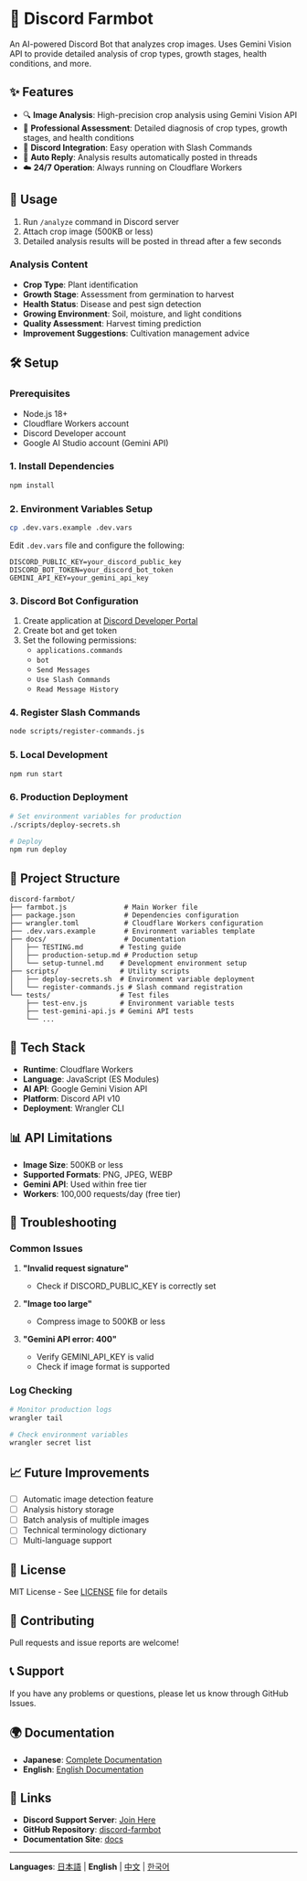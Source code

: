 # 🌱 Discord Farmbot

An AI-powered Discord Bot that analyzes crop images. Uses Gemini Vision API to provide detailed analysis of crop types, growth stages, health conditions, and more.

## ✨ Features

- 🔍 **Image Analysis**: High-precision crop analysis using Gemini Vision API
- 🌾 **Professional Assessment**: Detailed diagnosis of crop types, growth stages, and health conditions
- 💬 **Discord Integration**: Easy operation with Slash Commands
- 🔄 **Auto Reply**: Analysis results automatically posted in threads
- ☁️ **24/7 Operation**: Always running on Cloudflare Workers

## 🚀 Usage

1. Run `/analyze` command in Discord server
2. Attach crop image (500KB or less)
3. Detailed analysis results will be posted in thread after a few seconds

### Analysis Content

- **Crop Type**: Plant identification
- **Growth Stage**: Assessment from germination to harvest
- **Health Status**: Disease and pest sign detection
- **Growing Environment**: Soil, moisture, and light conditions
- **Quality Assessment**: Harvest timing prediction
- **Improvement Suggestions**: Cultivation management advice

## 🛠️ Setup

### Prerequisites

- Node.js 18+
- Cloudflare Workers account
- Discord Developer account
- Google AI Studio account (Gemini API)

### 1. Install Dependencies

```bash
npm install
```

### 2. Environment Variables Setup

```bash
cp .dev.vars.example .dev.vars
```

Edit `.dev.vars` file and configure the following:

```env
DISCORD_PUBLIC_KEY=your_discord_public_key
DISCORD_BOT_TOKEN=your_discord_bot_token
GEMINI_API_KEY=your_gemini_api_key
```

### 3. Discord Bot Configuration

1. Create application at [Discord Developer Portal](https://discord.com/developers/applications)
2. Create bot and get token
3. Set the following permissions:
   - `applications.commands`
   - `bot`
   - `Send Messages`
   - `Use Slash Commands`
   - `Read Message History`

### 4. Register Slash Commands

```bash
node scripts/register-commands.js
```

### 5. Local Development

```bash
npm run start
```

### 6. Production Deployment

```bash
# Set environment variables for production
./scripts/deploy-secrets.sh

# Deploy
npm run deploy
```

## 📁 Project Structure

```
discord-farmbot/
├── farmbot.js              # Main Worker file
├── package.json            # Dependencies configuration
├── wrangler.toml           # Cloudflare Workers configuration
├── .dev.vars.example       # Environment variables template
├── docs/                   # Documentation
│   ├── TESTING.md         # Testing guide
│   ├── production-setup.md # Production setup
│   └── setup-tunnel.md    # Development environment setup
├── scripts/               # Utility scripts
│   ├── deploy-secrets.sh  # Environment variable deployment
│   └── register-commands.js # Slash command registration
└── tests/                 # Test files
    ├── test-env.js        # Environment variable tests
    ├── test-gemini-api.js # Gemini API tests
    └── ...
```

## 🔧 Tech Stack

- **Runtime**: Cloudflare Workers
- **Language**: JavaScript (ES Modules)
- **AI API**: Google Gemini Vision API
- **Platform**: Discord API v10
- **Deployment**: Wrangler CLI

## 📊 API Limitations

- **Image Size**: 500KB or less
- **Supported Formats**: PNG, JPEG, WEBP
- **Gemini API**: Used within free tier
- **Workers**: 100,000 requests/day (free tier)

## 🐛 Troubleshooting

### Common Issues

1. **"Invalid request signature"**
   - Check if DISCORD_PUBLIC_KEY is correctly set

2. **"Image too large"**
   - Compress image to 500KB or less

3. **"Gemini API error: 400"**
   - Verify GEMINI_API_KEY is valid
   - Check if image format is supported

### Log Checking

```bash
# Monitor production logs
wrangler tail

# Check environment variables
wrangler secret list
```

## 📈 Future Improvements

- [ ] Automatic image detection feature
- [ ] Analysis history storage
- [ ] Batch analysis of multiple images
- [ ] Technical terminology dictionary
- [ ] Multi-language support

## 📄 License

MIT License - See [LICENSE](LICENSE) file for details

## 🤝 Contributing

Pull requests and issue reports are welcome!

## 📞 Support

If you have any problems or questions, please let us know through GitHub Issues.

## 🌍 Documentation

- **Japanese**: [Complete Documentation](https://johnknash2025.github.io/discord-farmbot/)
- **English**: [English Documentation](https://johnknash2025.github.io/discord-farmbot/en/)

## 🔗 Links

- **Discord Support Server**: [Join Here](https://discord.gg/Gq9jPaMX8g)
- **GitHub Repository**: [discord-farmbot](https://github.com/johnknash2025/discord-farmbot)
- **Documentation Site**: [docs](https://johnknash2025.github.io/discord-farmbot/)

---

**Languages**: [日本語](README_JP.md) | **English** | [中文](README_CN.md) | [한국어](README_KR.md)